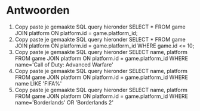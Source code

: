 # Antwoorden

1. Copy paste je gemaakte SQL query hieronder
   SELECT * FROM game JOIN platform ON platform.id = game.platform_id;
2. Copy paste je gemaakte SQL query hieronder
   SELECT * FROM game JOIN platform ON platform.id = game.platform_id WHERE game.id <= 10;
3. Copy paste je gemaakte SQL query hieronder
   SELECT name, platform FROM game JOIN platform ON platform.id = game.platform_id WHERE name='Call of Duty: Advanced Warfare'
4. Copy paste je gemaakte SQL query hieronder
   SELECT name, platform FROM game JOIN platform ON platform.id = game.platform_id WHERE name LIKE 'FIFA%'
5. Copy paste je gemaakte SQL query hieronder
   SELECT name, platform FROM game JOIN platform ON platform.id = game.platform_id WHERE name='Borderlands' OR 'Borderlands 2'